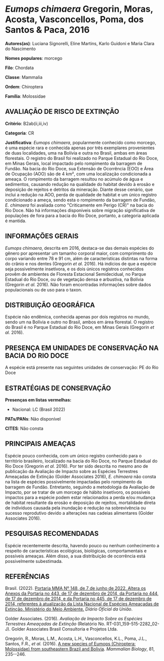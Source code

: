# *Eumops chimaera* Gregorin, Moras, Acosta, Vasconcellos, Poma, dos Santos & Paca, 2016

**Autores(as)**: Luciana Signorelli, Eline Martins, Karlo Guidoni e Maria Clara do Nascimento

**Nomes populares**: morcego

**Filo**: Chordata

**Classe**: Mammalia

**Ordem**: Chiroptera

**Família**: Molossidae

## AVALIAÇÃO DE RISCO DE EXTINÇÃO

**Critério**: B2ab(ii,iii,iv)

**Categoria**: CR

**Justificativa**: *Eumops chimaera*, popularmente conhecido como morcego, é uma espécie rara e conhecida apenas por três exemplares provenientes de duas localidades, uma na Bolívia e outra no Brasil, ambas em áreas florestais. O registro do Brasil foi realizado no Parque Estadual do Rio Doce, em Minas Gerais, local impactado pelo rompimento da barragem de Fundão. Na bacia do Rio Doce, sua Extensão de Ocorrência (EOO) e Área de Ocupação (AOO) são de 4 km², com uma localização condicionada a ameaça. O rompimento da barragem resultou no acúmulo de água e sedimentos, causando redução na qualidade do habitat devido à erosão e deposição de rejeitos e detritos da mineração. Diante desse cenário, que inclui a redução na AOO, perda de qualidade de habitat e um único registro condicionado a ameça, sendo esta o rompimento da barragem de Fundão, *E. chimaera* foi avaliada como "Criticamente em Perigo (CR)" na bacia do Rio Doce. Não há informações disponíveis
sobre migração significativa de populações de fora para a bacia do Rio Doce, portanto, a categoria aplicada é mantida.

## INFORMAÇÕES GERAIS

*Eumops chimaera*, descrita em 2016, destaca-se das demais espécies do gênero por apresentar um tamanho corporal maior, com comprimento do corpo variando entre 78 e 91 cm, além de características distintas na forma do crânio e nos dentes (Gregorin *et al.* 2016). Há indícios de que a espécie seja possivelmente insetívora, e os dois únicos registros conhecidos provêm de ambientes de Floresta Estacional Semidecidual, no Parque Estadual do Rio Doce, ou de vegetação densa e arbustiva, na Bolívia (Gregorin *et al.* 2016). Não foram encontradas informações sobre dados populacionais ou de uso para o taxon.

## DISTRIBUIÇÃO GEOGRÁFICA

Espécie não endêmica, conhecida apenas por dois registros no mundo, sendo um na Bolívia e outro no Brasil, ambos em área florestal. O registro do Brasil é no Parque Estadual do Rio Doce, em Minas Gerais (Gregorin *et al.* 2016).

## PRESENÇA EM UNIDADES DE CONSERVAÇÃO NA BACIA DO RIO DOCE

A espécie está presente nas seguintes unidades de conservação: PE do Rio Doce

## ESTRATÉGIAS DE CONSERVAÇÃO

**Presenças em listas vermelhas:**

-   Nacional: LC (Brasil 2022)

**PATs/PANs**: Não disponível

**CITES**: Não consta

## PRINCIPAIS AMEAÇAS

Espécie pouco conhecida, com um único registro conhecido para o território brasileiro, localizado na bacia do Rio Doce, no Parque Estadual do Rio Doce (Gregorin *et al.* 2016). Por ter sido descrita no mesmo ano de publicação da Avaliação de Impacto sobre as Espécies Terrestres Ameaçadas de Extinção (Golder Associates 2016), *E. chimaera* não consta na lista de espécies possivelmente impactadas pelo rompimento da barragem de Fundão. Entretanto, seguindo a metodologia da Avaliação de Impacto, por se tratar de um morcego de hábito insetívoro, os possíveis impactos para a espécie podem estar relacionados a perda e/ou mudança de habitat resultante da erosão e deposição de rejeitos, mortalidade direta de indivíduos causada pela inundação e redução na sobrevivência ou sucesso reprodutivo devido a alterações nas cadeias alimentares (Golder Associates 2016).

## PESQUISAS RECOMENDADAS

Espécie recentemente descrita, havendo pouco ou nenhum conhecimento a respeito de características ecológicas, biológicas, comportamentais e possíveis ameaças. Além disso, a sua distribuição de ocorrência está possivelmente subestimada.

## REFERÊNCIAS

Brasil. (2022). [Portaria MMA Nº 148, de 7 de junho de 2022. Altera os Anexos da Portaria no 443, de 17 de dezembro de 2014, da Portaria no 444, de 17 de dezembro de 2014, e da Portaria no 445, de 17 de dezembro de 2014, referentes à atualização da Lista Nacional de Espécies Ameaçadas de Extinção. Ministério do Meio Ambiente.](https://in.gov.br/en/web/dou/-/portaria-mma-n-148-de-7-de-junho-de-2022-406272733) *Diário Oficial da União*.

Golder Associates. (2016). *Avaliação de Impacto Sobre as Espécies Terrestres Ameaçadas de Extinção* (Relatório No.  RT-031_159-515-2282_02-J). Golder Associates Brasil Consultoria e Projetos Ltda.

Gregorin, R., Moras, L.M., Acosta, L.H., Vasconcellos, K.L., Poma, J.L., Santos, F.R., *et al.* (2016). [A new species of Eumops (Chiroptera: Molossidae) from southeastern Brazil and Bolivia](https://doi.org/10.1016/j.mambio.2016.01.002). *Mammalian Biology*, 81, 235--246.
